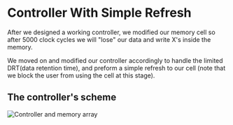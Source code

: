 # Controller With Simple Refresh
After we designed a working controller, we modified our memory cell so after 5000 clock cycles we will "lose" our data and write X's inside the memory.

We moved on and modified our controller accordingly to handle the limited DRT(data retention time), and preform a simple refresh to our cell (note that we block the user from using the cell at this stage).

## The controller's scheme

![Controller and memory array](https://drive.google.com/file/d/1lgFNRbzn7FvQf72ddQycW67c-WcnP82U/view "Controller and memory array with simple refresh")